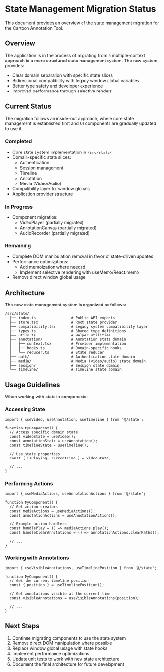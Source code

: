 # State Management Migration Status

This document provides an overview of the state management migration for the Cartoon Annotation Tool.

## Overview

The application is in the process of migrating from a multiple-context approach to a more structured state management system. The new system provides:

- Clear domain separation with specific state slices
- Bidirectional compatibility with legacy window global variables
- Better type safety and developer experience
- Improved performance through selective renders

## Current Status

The migration follows an inside-out approach, where core state management is established first and UI components are gradually updated to use it.

### Completed

- Core state system implementation in `/src/state/`
- Domain-specific state slices:
  - Authentication
  - Session management
  - Timeline
  - Annotation
  - Media (Video/Audio)
- Compatibility layer for window globals
- Application provider structure

### In Progress

- Component migration:
  - VideoPlayer (partially migrated)
  - AnnotationCanvas (partially migrated)
  - AudioRecorder (partially migrated)

### Remaining

- Complete DOM manipulation removal in favor of state-driven updates
- Performance optimizations:
  - Add memoization where needed
  - Implement selective rendering with useMemo/React.memo
- Remove direct window global usage

## Architecture

The new state management system is organized as follows:

```
/src/state/
  ├── index.ts                # Public API exports
  ├── store.tsx               # Root state provider
  ├── compatibility.tsx       # Legacy system compatibility layer
  ├── types.ts                # Shared type definitions
  ├── utils.ts                # Helper utilities
  ├── annotation/             # Annotation state domain
  │   ├── context.tsx         # Provider implementation
  │   ├── hooks.ts            # Domain-specific hooks 
  │   └── reducer.ts          # State reducer
  ├── auth/                   # Authentication state domain
  ├── media/                  # Media (video/audio) state domain
  ├── session/                # Session state domain
  └── timeline/               # Timeline state domain
```

## Usage Guidelines

When working with state in components:

### Accessing State

```tsx
import { useVideo, useAnnotation, useTimeline } from '@/state';

function MyComponent() {
  // Access specific domain state
  const videoState = useVideo();
  const annotationState = useAnnotation();
  const timelineState = useTimeline();
  
  // Use state properties
  const { isPlaying, currentTime } = videoState;
  
  // ...
}
```

### Performing Actions

```tsx
import { useMediaActions, useAnnotationActions } from '@/state';

function MyComponent() {
  // Get action creators
  const mediaActions = useMediaActions();
  const annotationActions = useAnnotationActions();
  
  // Example action handlers
  const handlePlay = () => mediaActions.play();
  const handleClearAnnotations = () => annotationActions.clearPaths();
  
  // ...
}
```

### Working with Annotations

```tsx
import { useVisibleAnnotations, useTimelinePosition } from '@/state';

function MyComponent() {
  // Get the current timeline position
  const { position } = useTimelinePosition();
  
  // Get annotations visible at the current time
  const visibleAnnotations = useVisibleAnnotations(position);
  
  // ...
}
```

## Next Steps

1. Continue migrating components to use the state system
2. Remove direct DOM manipulation where possible
3. Replace window global usage with state hooks
4. Implement performance optimizations
5. Update unit tests to work with new state architecture
6. Document the final architecture for future development
